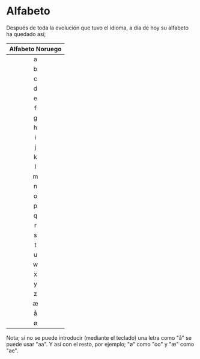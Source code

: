 # Alfabeto

Después de toda la evolución que tuvo el idioma, a día de hoy su alfabeto ha quedado así;

| Alfabeto Noruego |
| :---: |
| a |
| b |
| c |
| d |
| e |
| f |
| g |
| h |
| i |
| j |
| k |
| l |
| m |
| n |
| o |
| p |
| q |
| r |
| s |
| t |
| u |
| w |
| x |
| y |
| z |
| æ |
| å |
| ø |

Nota; si no se puede introducir (mediante el teclado) una letra como "å" se puede usar "aa". Y así con el resto, por ejemplo; "ø" como "oo" y "æ" como "ae".
